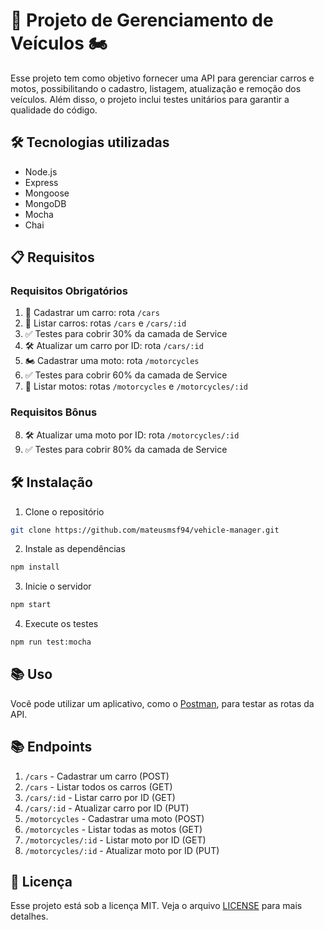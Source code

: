 # 🚗 Projeto de Gerenciamento de Veículos 🏍️

Esse projeto tem como objetivo fornecer uma API para gerenciar carros e motos, possibilitando o cadastro, listagem, atualização e remoção dos veículos. Além disso, o projeto inclui testes unitários para garantir a qualidade do código.

## 🛠️ Tecnologias utilizadas

- Node.js
- Express
- Mongoose
- MongoDB
- Mocha
- Chai

## 📋 Requisitos

### Requisitos Obrigatórios

1. 🚗 Cadastrar um carro: rota `/cars`
2. 📖 Listar carros: rotas `/cars` e `/cars/:id`
3. ✅ Testes para cobrir 30% da camada de Service
4. 🛠️ Atualizar um carro por ID: rota `/cars/:id`
5. 🏍️ Cadastrar uma moto: rota `/motorcycles`
6. ✅ Testes para cobrir 60% da camada de Service
7. 📖 Listar motos: rotas `/motorcycles` e `/motorcycles/:id`

### Requisitos Bônus

8. 🛠️ Atualizar uma moto por ID: rota `/motorcycles/:id`
9. ✅ Testes para cobrir 80% da camada de Service

## 🛠️ Instalação

1. Clone o repositório
```sh
git clone https://github.com/mateusmsf94/vehicle-manager.git
```

2. Instale as dependências
```sh
npm install
```

3. Inicie o servidor
```sh
npm start
```

4. Execute os testes
```sh
npm run test:mocha
```

## 📚 Uso

Você pode utilizar um aplicativo, como o [Postman](https://www.postman.com/), para testar as rotas da API.

## 📚 Endpoints

1. `/cars` - Cadastrar um carro (POST)
2. `/cars` - Listar todos os carros (GET)
3. `/cars/:id` - Listar carro por ID (GET)
4. `/cars/:id` - Atualizar carro por ID (PUT)
5. `/motorcycles` - Cadastrar uma moto (POST)
6. `/motorcycles` - Listar todas as motos (GET)
7. `/motorcycles/:id` - Listar moto por ID (GET)
8. `/motorcycles/:id` - Atualizar moto por ID (PUT)

## 📝 Licença

Esse projeto está sob a licença MIT. Veja o arquivo [LICENSE](LICENSE) para mais detalhes.